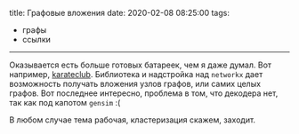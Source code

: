 title: Графовые вложения
date: 2020-02-08 08:25:00
tags: 
- графы
- ссылки

---

Оказывается есть больше готовых батареек, чем я даже думал. Вот например, [karateclub](https://github.com/benedekrozemberczki/karateclub). Библиотека и надстройка над `networkx` дает возможность получать вложения узлов графов, или самих целых графов. Вот последнее интересно, проблема в том, что декодера нет, так как под капотом `gensim` :(

В любом случае тема рабочая, кластеризация скажем, заходит.
